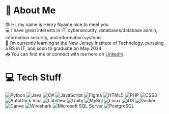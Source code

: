 # :eyes: About Me
:sunglasses:	Hi, my name is Henry Nyame nice to meet you<br>:computer:	I have great interests in IT, cybersecurity, databases/database admin, information security, and information systems.<br>:scroll:	I’m currently learning at the New Jersey Institute of Technology, pursuing a BS in IT, and soon to graduate on May 2024<br>
:inbox_tray:	You can find me or connect with me here on <a href="https://www.linkedin.com/in/henrynyame/" target="_blank">LinkedIn</a>.


# :computer:	Tech Stuff
![Python](https://img.shields.io/badge/python-%233776AB?style=flat-square&logo=Python&logoColor=ffde57) ![Java](https://img.shields.io/badge/java-orange?style=flat-square&logo=Java&logoColor=Orange)  ![C#](https://img.shields.io/badge/C%23-%23512BD4?style=flat-square&logo=C%23&logoColor=FFFFFF)  ![JavaScript](https://img.shields.io/badge/javascript-%23F7DF1E?style=flat-square&logo=JavaScript&logoColor=323330) ![Figma](https://img.shields.io/badge/Figma-%23F24E1E?style=flat-square&logo=Figma&logoColor=000000) ![HTML5](https://img.shields.io/badge/HTML5-%23E34F26?style=flat-square&logo=HTML5&logoColor=000000) ![PHP](https://img.shields.io/badge/PHP-%23777BB4?style=flat-square&logo=PHP&logoColor=%23FFFFFF) ![CSS3](https://img.shields.io/badge/CSS3-%231572B6?style=flat-square&logo=CSS3&logoColor=%23FFFFFF) ![AutoDock Vina](https://img.shields.io/badge/Autodock%20Vina-%23000000?style=flat-square&logo=Autodock%20Vina&logoColor=%23000000) ![LabView](https://img.shields.io/badge/LabView-%23FFDB00?style=flat-square&logo=LabView&logoColor=%23000000) ![Unity](https://img.shields.io/badge/Unity-%23FFFFFF?style=flat-square&logo=Unity&logoColor=%23000000) ![MySql](https://img.shields.io/badge/MySql-%234479A1?style=flat-square&logo=MySql&logoColor=%23000000) ![Linux](https://img.shields.io/badge/Linux-%23FCC624?style=flat-square&logo=Linux&logoColor=%23000000) ![iOS](https://img.shields.io/badge/iOS-%23000000?style=flat-square&logo=Apple&logoColor=%23A9A9A9) ![Docker](https://img.shields.io/badge/Docker-%232496ED?style=flat-square&logo=Docker&logoColor=%23A9A9A9) ![Canva](https://img.shields.io/badge/Canva-%2300C4CC?style=flat-square&logo=Canva&logoColor=%23FFFFFF) ![Wireshark](https://img.shields.io/badge/Wireshark-%231679A7?style=flat-square&logo=Wireshark&logoColor=%23FFFFFF) ![Microsoft SQL Server](https://img.shields.io/badge/Microsoft%20SQL%20Server-%23CC2927?style=flat-square&logo=Microsoft%20SQL%20Server&logoColor=%23FFFFFF) ![PostgreSQL](https://img.shields.io/badge/PostgreSQL-%234169E1?style=flat-square&logo=PostgreSQL&logoColor=%23FFFFFF)
